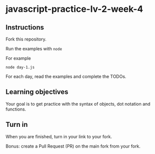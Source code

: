 # javascript-practice-lv-2-week-4

## Instructions

Fork this repository.

Run the examples with `node`

For example

    node day-1.js

For each day, read the examples and complete the TODOs.

## Learning objectives

Your goal is to get practice with the syntax of objects, dot notation and functions.

## Turn in

When you are finished, turn in your link to your fork.

Bonus: create a Pull Request (PR) on the main fork from your fork.
